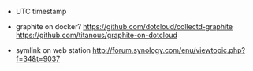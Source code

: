 * UTC timestamp

* graphite on docker? 
    https://github.com/dotcloud/collectd-graphite
    https://github.com/titanous/graphite-on-dotcloud

* symlink on web station
    http://forum.synology.com/enu/viewtopic.php?f=34&t=9037
